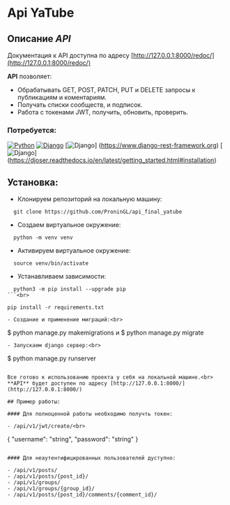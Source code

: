 # Api YaTube
## Описание ***API*** 


Документация к API доступна по адресу [http://127.0.0.1:8000/redoc/](http://127.0.0.1:8000/redoc/)

**API** позволяет:

- Обрабатывать GET, POST, PATCH, PUT и DELETE запросы к  публикациям и коментариям.<br>
- Получать списки сообществ, и подписок.<br>
- Работа с токенами JWT, получить, обновить, проверить.



### Потребуется:

[![Python](https://img.shields.io/badge/-Python_3.7.12-464646??style=flat-square&logo=Python)](https://www.python.org/downloads/)
[![Django](https://img.shields.io/badge/-Django-464646??style=flat-square&logo=Django)](https://www.djangoproject.com/)
[![Django](https://img.shields.io/badge/-Django_rest_framework_3.12.4-464646??style=flat-square&logo=Django)] (https://www.django-rest-framework.org)
[![Django](https://img.shields.io/badge/-djoser_2.1.0-464646??style=flat-square&logo=Django)] (https://djoser.readthedocs.io/en/latest/getting_started.html#installation)


## Установка:

- Клонируем репозиторий на локальную машину:<br>
```
  git clone https://github.com/ProninGL/api_final_yatube
```
- Создаем виртуальное окружение:<br>
```
  python -m venv venv
```
- Активируем виртуальное окружение:<br>
```
  source venv/bin/activate
```
- Устанавливаем зависимости:<br>
```
  python3 -m pip install --upgrade pip
```<br>
```
	pip install -r requirements.txt
```
- Создание и применение миграций:<br>
```
  $ python manage.py makemigrations и $ python manage.py migrate
```
- Запускаем django сервер:<br>
```
  $ python manage.py runserver
```

Все готово к использованию проекта у себя на локальной машине.<br>
**API** будет доступен по адресу [http://127.0.0.1:8000/](http://127.0.0.1:8000/)

## Пример работы:

#### Для полноценной работы необходимо получть токен:

- /api/v1/jwt/create/<br>
```
{
"username": "string",
"password": "string"
}
```

#### Для неаутентифицированных пользователей дуступно:

- /api/v1/posts/
- /api/v1/posts/{post_id}/
- /api/v1/groups/
- /api/v1/groups/{group_id}/
- /api/v1/posts/{post_id}/comments/{comment_id}/